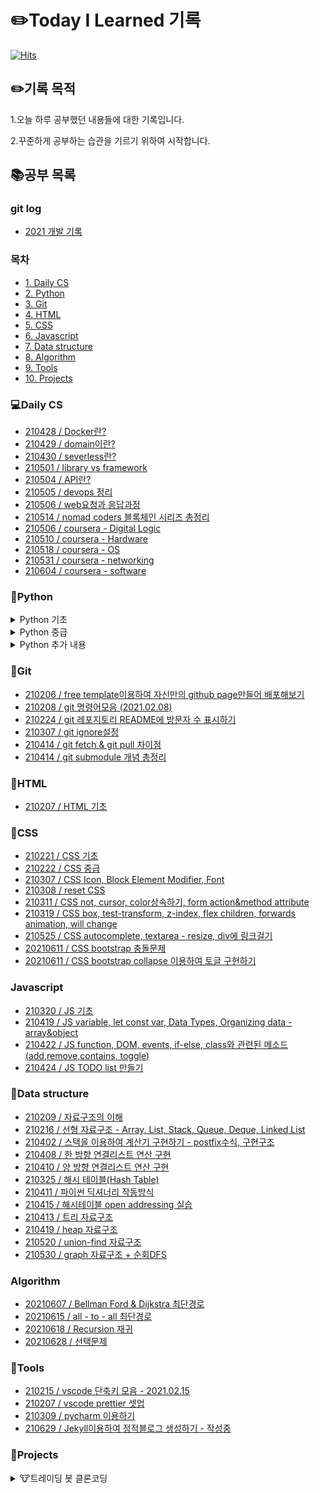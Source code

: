 # ✏️Today I Learned 기록

[![Hits](https://hits.seeyoufarm.com/api/count/incr/badge.svg?url=https%3A%2F%2Fgithub.com%2FParkjju&count_bg=%2379C83D&title_bg=%23555555&icon=&icon_color=%23E7E7E7&title=hits&edge_flat=false)](https://hits.seeyoufarm.com)

## ✏️기록 목적

1.오늘 하루 공부했던 내용들에 대한 기록입니다.

2.꾸준하게 공부하는 습관을 기르기 위하여 시작합니다.

## 📚공부 목록

### git log

- [2021 개발 기록](https://github.com/Parkjju/TIL/blob/master/gitlog.md)

### 목차

- [1. Daily CS](#Daily-CS)
- [2. Python](#Python)
- [3. Git](#Git)
- [4. HTML](#HTML)
- [5. CSS](#CSS)
- [6. Javascript](#Javascript)
- [7. Data structure](#Data-structure)
- [8. Algorithm](#Algorithm)
- [9. Tools](#Tools)
- [10. Projects](#Projects)

### 💻Daily CS

- [210428 / Docker란?](https://github.com/Parkjju/TIL/blob/master/computer_science/docker.md)
- [210429 / domain이란?](https://github.com/Parkjju/TIL/blob/master/computer_science/domain.md)
- [210430 / severless란?](https://github.com/Parkjju/TIL/blob/master/computer_science/serverless.md)
- [210501 / library vs framework](https://github.com/Parkjju/TIL/blob/master/computer_science/library.md)
- [210504 / API란?](https://github.com/Parkjju/TIL/blob/master/computer_science/api.md)
- [210505 / devops 정리](https://github.com/Parkjju/TIL/blob/master/computer_science/devops.md)
- [210506 / web요청과 응답과정](https://github.com/Parkjju/TIL/blob/master/computer_science/web_request.md)
- [210514 / nomad coders 블록체인 시리즈 총정리](https://github.com/Parkjju/TIL/blob/master/computer_science/block-chain.md)
- [210506 / coursera - Digital Logic](https://github.com/Parkjju/TIL/blob/master/computer_science/coursera/google-it-support/begin.md)
- [210510 / coursera - Hardware](https://github.com/Parkjju/TIL/blob/master/computer_science/coursera/google-it-support/Module-Introduction.md)
- [210518 / coursera - OS ](https://github.com/Parkjju/TIL/blob/master/computer_science/coursera/google-it-support/OS.md)
- [210531 / coursera - networking](https://github.com/Parkjju/TIL/blob/master/computer_science/coursera/google-it-support/networking.md)
- [210604 / coursera - software](https://github.com/Parkjju/TIL/blob/master/computer_science/coursera/software.md)

### 📔Python

<details>
<summary> Python 기초 </summary>

- [210206 / Python 기초 - 입출력과 변수](https://github.com/Parkjju/TIL/blob/master/Python/newbie/input_and_print.md)
- [210206 / Python 기초 - 간단한 함수 만들기](https://github.com/Parkjju/TIL/blob/master/Python/newbie/functions.md)
- [210206 / Python 기초 - 프로그램 사용자로부터 입력받기 + 코드의 반복](https://github.com/Parkjju/TIL/blob/master/Python/newbie/input_loop.md)
- [210206 / Python 기초 - int형 데이터와 float형 데이터](https://github.com/Parkjju/TIL/blob/master/Python/newbie/int_float_data.md)
- [210206 / Python 기초 - 리스트와 문자열](https://github.com/Parkjju/TIL/blob/master/Python/newbie/list_string.md)
- [210206 / Python 기초 - 리스트와 문자열의 함수들](https://github.com/Parkjju/TIL/blob/master/Python/newbie/list_function.md)
- [210210 / Python 기초 - True, False, if문과 형제들](https://github.com/Parkjju/TIL/blob/master/Python/newbie/TF.md)
- [210210 / Python 기초 - while,이중 for루프](https://github.com/Parkjju/TIL/blob/master/Python/newbie/for_while_loop.md)
- [210211 / Python 기초 - 튜플과 레인지](https://github.com/Parkjju/TIL/blob/master/Python/newbie/tuple_range.md)
- [210213 / Python 기초 - 함수에 대한 추가적인 설명: 디폴트 값 등등](https://github.com/Parkjju/TIL/blob/master/Python/newbie/functions_add.md)
- [210213 / Python 기초 - 모듈(Modules)](https://github.com/Parkjju/TIL/blob/master/Python/newbie/modules.md)
- [210213 / Python 기초 - 딕셔너리(Dictionary)](https://github.com/Parkjju/TIL/blob/master/Python/newbie/dictionary.md)
- [210213 / Python 기초 - 클래스와 객체](https://github.com/Parkjju/TIL/blob/master/Python/newbie/class.md)
- [210213 / Python 기초 - 예외처리](https://github.com/Parkjju/TIL/blob/master/Python/newbie/unexpect.md)
</details>

<details>
<summary> Python 중급 </summary>

- [210218 / Python 중급 - 레퍼런스 카운트와 가비지 컬렉션](https://github.com/Parkjju/TIL/blob/master/Python/middle_class/reference_count_garbage_collection.md)
- [210218 / Python 중급 - 수정 가능한 객체와 수정 불가능한 객체](https://github.com/Parkjju/TIL/blob/master/Python/middle_class/immutable_mutable.md)
- [210218 / Python 중급 - 깊은 복사와 얕은 복사](https://github.com/Parkjju/TIL/blob/master/Python/middle_class/deep_shallow_copy.md)
- [210218 / Python 중급 - 리스트 컴프리헨션](https://github.com/Parkjju/TIL/blob/master/Python/middle_class/list_comprehension.md)
- [210218 / Python 중급 - Iterable객체와 Iterator 객체](https://github.com/Parkjju/TIL/blob/master/Python/middle_class/iterable_iterator.md)
- [210218 / Python 중급 - 객체처럼 다뤄지는 함수 그리고 람다](https://github.com/Parkjju/TIL/blob/master/Python/middle_class/lambda.md)
- [210219 / Python 중급 - map&filter](https://github.com/Parkjju/TIL/blob/master/Python/middle_class/map_and_filter.md)
- [210219 / Python 중급 - map&filter를 대신하는 리스트 컴프리헨션](https://github.com/Parkjju/TIL/blob/master/Python/middle_class/func_comprehension.md)
- [210222 / Python 중급 - generator 함수](https://github.com/Parkjju/TIL/blob/master/Python/middle_class/generator.md)
- [210222 / Python 중급 - generator expression](https://github.com/Parkjju/TIL/blob/master/Python/middle_class/generator_expression.md)
- [210222 / Python 중급 - 튜플의 패킹과 언패킹](https://github.com/Parkjju/TIL/blob/master/Python/middle_class/tuple_packing.md)
- [210222 / Python 중급 - 네임드 튜플](https://github.com/Parkjju/TIL/blob/master/Python/middle_class/named_tuple.md)
- [210224 / Python 중급 - dict의 생성과 zip](https://github.com/Parkjju/TIL/blob/master/Python/middle_class/prod_dict.md)
- [210224 / Python 중급 - dict의 루핑 기술과 컴프리헨션](https://github.com/Parkjju/TIL/blob/master/Python/middle_class/dict_lupin.md)
- [210224 / Python 중급 - 함수 호출과 매개변수 선언에 있어서 \*과 \*\*의 사용 규칙](https://github.com/Parkjju/TIL/blob/master/Python/middle_class/func_star_rule.md)
- [210224 / Python 중급 - dict & defaultdict](https://github.com/Parkjju/TIL/blob/master/Python/middle_class/dict_defaultdict.md)
- [210225 / Python 중급 - dict & OrderedDict](https://github.com/Parkjju/TIL/blob/master/Python/middle_class/ordered_dict.md)
- [210225 / Python 중급 - 자료형 분류와 set&frozenset](https://github.com/Parkjju/TIL/blob/master/Python/middle_class/set_frozenset.md)
- [210225 / Python 중급 - 정렬 기술](https://github.com/Parkjju/TIL/blob/master/Python/middle_class/sort.md)
- [210225 / Python 중급 - enumerate과 문자열 비교](https://github.com/Parkjju/TIL/blob/master/Python/middle_class/enumerate.md)
- [210226 / Python 중급 - 표현식 기반 문자열 조합](https://github.com/Parkjju/TIL/blob/master/Python/middle_class/expression_comb.md)
- [210226 / Python 중급 - 메소드 기반 문자열 조합](https://github.com/Parkjju/TIL/blob/master/Python/middle_class/method_str.md)
- [210226 / Python 중급 - 클래스와 객체의 본질](https://github.com/Parkjju/TIL/blob/master/Python/middle_class/class_obj.md)
- [210226 / Python 중급 - 상속](https://github.com/Parkjju/TIL/blob/master/Python/middle_class/inheritance.md)
- [210228 / Python 중급 - isinstance 함수와 object클래스](https://github.com/Parkjju/TIL/blob/master/Python/middle_class/isinstance.md)
- [210228 / Python 중급 - 스페셜 메소드](https://github.com/Parkjju/TIL/blob/master/Python/middle_class/special_method.md)
- [210302 / Python 중급 - 연산자 오버로딩](https://github.com/Parkjju/TIL/blob/master/Python/middle_class/operator_overload.md)
- [210305 / Python 중급 - 네스티드 함수와 클로저](https://github.com/Parkjju/TIL/blob/master/Python/middle_class/nested_func.md)
- [210306 / Python 중급 - 데코레이터](https://github.com/Parkjju/TIL/blob/master/Python/middle_class/decorator.md)
- [210306 / Python 중급 - 클래스 메소드와 static 메소드](https://github.com/Parkjju/TIL/blob/master/Python/middle_class/class_method.md)
- [210306 / Python 중급 - \_\_name\_\_&\_\_main\_\_](https://github.com/Parkjju/TIL/blob/master/Python/middle_class/name_main.md)
</details>

<details>
<summary> Python 추가 내용 </summary>

- [210306 / Python 데이터 프레임](https://github.com/Parkjju/TIL/blob/master/Python/additional/dataframe.md)
- [210308 / Python SQLAlchemy를 통해 mysql 데이터베이스 연동하기](https://github.com/Parkjju/TIL/blob/master/Python/additional/sqlAlchemy.md)
- [210322 / Python 문자열 자르고 합치기 - join, split함수](https://github.com/Parkjju/TIL/blob/master/Python/additional/join.md)
- [210323 / Python getitem, setitem 스페셜메소드](https://github.com/Parkjju/TIL/blob/master/Python/additional/getitem.md)
- [210601 / Pylance Unresolved import warnings 트러블슈팅](https://github.com/Parkjju/TIL/blob/master/Python/additional/pylance.md)
- [210607 / python django - How to add css to django application](https://github.com/Parkjju/TIL/blob/master/Python/additional/django-css.md)
</details>

### 📔Git

- [210206 / free template이용하여 자신만의 github page만들어 배포해보기](https://github.com/Parkjju/TIL/tree/master/Git/github_page.md)
- [210208 / git 명령어모음 (2021.02.08)](https://github.com/Parkjju/TIL/blob/master/Git/git_command.md)
- [210224 / git 레포지토리 README에 방문자 수 표시하기](https://github.com/Parkjju/TIL/blob/master/Git/hits.md)
- [210307 / git ignore설정](https://github.com/Parkjju/TIL/blob/master/Git/gitignore.md)
- [210414 / git fetch & git pull 차이점](https://github.com/Parkjju/TIL/blob/master/Git/git_fetch.md)
- [210414 / git submodule 개념 총정리](https://github.com/Parkjju/TIL/blob/master/Git/git_submodule.md)

### 📔HTML

- [210207 / HTML 기초](https://github.com/Parkjju/TIL/blob/master/HTML/HTML_begin.md)

### 📔CSS

- [210221 / CSS 기초](https://github.com/Parkjju/TIL/blob/master/CSS/CSS_begin.md)
- [210222 / CSS 중급](https://github.com/Parkjju/TIL/blob/master/CSS/CSS_Advanced.md)
- [210307 / CSS Icon, Block Element Modifier, Font](https://github.com/Parkjju/TIL/blob/master/CSS/css_additional/CSS_additional.md)
- [210308 / reset CSS](https://github.com/Parkjju/TIL/blob/master/CSS/css_additional/resetCSS.md)
- [210311 / CSS not, cursor, color상속하기, form action&method attribute](https://github.com/Parkjju/TIL/blob/master/CSS/css_additional/cssnot.md)
- [210319 / CSS box, test-transform, z-index, flex children, forwards animation, will change](https://github.com/Parkjju/TIL/blob/master/CSS/css_additional/cssbox.md)
- [210525 / CSS autocomplete, textarea - resize, div에 링크걸기](https://github.com/Parkjju/TIL/blob/master/CSS/css_additional/textarea.md)
- [20210611 / CSS bootstrap 충돌문제](https://github.com/Parkjju/TIL/blob/master/CSS/css_additional/bootstrap.md)
- [20210611 / CSS bootstrap collapse 이용하여 토글 구현하기](https://github.com/Parkjju/TIL/blob/master/CSS/css_additional/collapse.md)

### Javascript

- [210320 / JS 기초](https://github.com/Parkjju/TIL/blob/master/Javascript/start.md)
- [210419 / JS variable, let const var, Data Types, Organizing data - array&object](https://github.com/Parkjju/TIL/blob/master/Javascript/Theory.md)
- [210422 / JS function, DOM, events, if-else, class와 관련된 메소드 (add,remove,contains, toggle)](https://github.com/Parkjju/TIL/blob/master/Javascript/practice.md)
- [210424 / JS TODO list 만들기](https://github.com/Parkjju/TIL/blob/master/Javascript/app.md)

### 📔Data structure

- [210209 / 자료구조의 이해](https://github.com/Parkjju/TIL/blob/master/Data_structure/data_structure.md)
- [210216 / 선형 자료구조 - Array, List, Stack, Queue, Deque, Linked List](https://github.com/Parkjju/TIL/blob/master/Data_structure/sequential_structure.md)
- [210402 / 스택을 이용하여 계산기 구현하기 - postfix수식, 구현구조](https://github.com/Parkjju/TIL/blob/master/Data_structure/stack_cal.md)
- [210408 / 한 방향 연결리스트 연산 구현](https://github.com/Parkjju/TIL/blob/master/Data_structure/SinglyLinkedList.md)
- [210410 / 양 방향 연결리스트 연산 구현](https://github.com/Parkjju/TIL/blob/master/Data_structure/doublyLinkedList.md)
- [210325 / 해시 테이블(Hash Table)](https://github.com/Parkjju/TIL/blob/master/Data_structure/hash_table.md)
- [210411 / 파이썬 딕셔너리 작동방식](https://github.com/Parkjju/TIL/blob/master/Data_structure/pydict.md)
- [210415 / 해시테이블 open addressing 실습](https://github.com/Parkjju/TIL/blob/master/Data_structure/open_addressing.md)
- [210413 / 트리 자료구조](https://github.com/Parkjju/TIL/blob/master/Data_structure/tree.md)
- [210419 / heap 자료구조](https://github.com/Parkjju/TIL/blob/master/Data_structure/heap.md)
- [210520 / union-find 자료구조](https://github.com/Parkjju/TIL/blob/master/Data_structure/union-find.md)
- [210530 / graph 자료구조 + 순회DFS](https://github.com/Parkjju/TIL/blob/master/Data_structure/graph.md)

### Algorithm

- [20210607 / Bellman Ford & Dijkstra 최단경로](https://github.com/Parkjju/TIL/blob/master/Algorithm/shortest.md)
- [20210615 / all - to - all 최단경로](https://github.com/Parkjju/TIL/blob/master/Algorithm/all-to-all.md)
- [20210618 / Recursion 재귀](https://github.com/Parkjju/TIL/blob/master/Algorithm/Recursion.md)
- [20210628 / 선택문제](https://github.com/Parkjju/TIL/blob/master/Algorithm/selection.md)

### 🔨Tools

- [210215 / vscode 단축키 모음 - 2021.02.15](https://github.com/Parkjju/TIL/blob/master/Tools/vscode_shortcut.md)
- [210207 / vscode prettier 셋업](https://github.com/Parkjju/TIL/blob/master/Tools/vscode_Prettier.md)
- [210309 / pycharm 이용하기](https://github.com/Parkjju/TIL/blob/master/Tools/pycharm.md)
- [210629 / Jekyll이용하여 정적블로그 생성하기 - 작성중](https://github.com/Parkjju/TIL/blob/master/Tools/jekyll.md)

### 📝Projects

<details>
<summary> 🐮트레이딩 봇 클론코딩 </summary>

<details>
<summary> Chapter1 </summary>

- [210219 / 트레이딩 봇 클론코딩 - OT](https://github.com/Parkjju/TIL/blob/master/Projects/investing_bot/OT.md)
- [210222 / 트레이딩 봇 클론코딩 - 개발환경 세팅](https://github.com/Parkjju/TIL/blob/master/Projects/investing_bot/devSetting.md)
- [210222 / 트레이딩 봇 클론코딩 - 키움증권 Open API, KOA Studio 설치](https://github.com/Parkjju/TIL/blob/master/Projects/investing_bot/Chapter1/OpenAPI.md)

</details>

<details>
<summary> Chapter2 </summary>

- [210223 / 트레이딩 봇 클론코딩 - 증권사 Open API 봇과 연동](https://github.com/Parkjju/TIL/blob/master/Projects/investing_bot/Chapter2/open_api.md)
- [210223 / 트레이딩 봇 클론코딩 - 증권사 Open API 활용하여 일별 종목 데이터 가져오기](https://github.com/Parkjju/TIL/blob/master/Projects/investing_bot/Chapter2/daily_data.md)

</details>

<details>
<summary> Chapter3 </summary>

- [210224 / 트레이딩 봇 클론코딩 - mySQL, work bench 소개 및 셋업](https://github.com/Parkjju/TIL/blob/master/Projects/investing_bot/Chapter3/mysql.md)
- [210226 / 트레이딩 봇 클론코딩 - 쿼리문 사용 방법(select, update, delete, drop,create)](https://github.com/Parkjju/TIL/blob/master/Projects/investing_bot/Chapter3/query.md)

</details>

<details>
<summary> Chapter4 </summary>

- [210226 / 트레이딩 봇 클론코딩 - 인터프리터와 IDE (Pycharm 디버거 사용법)](https://github.com/Parkjju/TIL/blob/master/Projects/investing_bot/Chapter4/interpreter.md)
- [210305 / 트레이딩 봇 클론코딩 - 데이터베이스 연동하기](https://github.com/Parkjju/TIL/blob/master/Projects/investing_bot/Chapter4/database_on.md)
- [210311 / 트레이딩 봇 클론코딩 - 주식 기본 용어 정리 및 datagrip 설치](https://github.com/Parkjju/TIL/blob/master/Projects/investing_bot/Chapter4/stock_basic.md)
- [210327 / 트레이딩 봇 클론코딩 - 일별 금융 데이터 콜렉팅](https://github.com/Parkjju/TIL/blob/master/Projects/investing_bot/Chapter4/daily_craw.md)
- [210328 / 트레이딩 봇 클론코딩 - 콜렉팅 데이터 업데이트 및 분별 금융 데이터 수집](https://github.com/Parkjju/TIL/blob/master/Projects/investing_bot/Chapter4/minute_data.md)
</details>

<details>
<summary> Chapter5 </summary>

- [210329 / 트레이딩 봇 클론코딩 - 시뮬레이션 변수 설정 함수](https://github.com/Parkjju/TIL/blob/master/Projects/investing_bot/Chapter5/simulator.md)
- [210402 / 트레이딩 봇 클론코딩 - 시뮬레이터별 자동 데이터베이스 생성 함수, 시뮬레이터 이용 변수 정리](https://github.com/Parkjju/TIL/blob/master/Projects/investing_bot/Chapter5/database.md)
</details>

</details>
